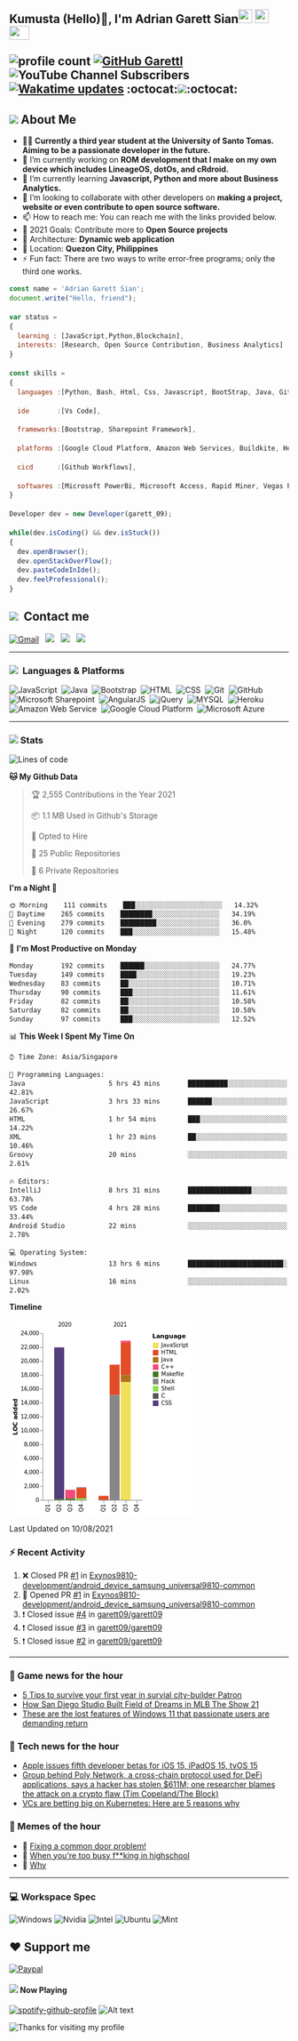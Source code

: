 <h2> Kumusta (Hello)🙏, I'm Adrian Garett Sian<img src="https://cultofthepartyparrot.com/parrots/hd/githubparrot.gif" width="25" height="25"/>
    <img src="https://cultofthepartyparrot.com/flags/hd/iranparrot.gif" width="25" height="25"/>
    <img src="https://cultofthepartyparrot.com/parrots/asyncparrot.gif" width="36" height="25"/>
 

![profile count](https://komarev.com/ghpvc/?username=garett09&color=red) 
[![GitHub Garettl](https://img.shields.io/github/followers/garett09?label=follow&style=social)](https://github.com/garett09) 
![YouTube Channel Subscribers](https://img.shields.io/youtube/channel/subscribers/UChAoCAh1jVTaMz0Sc61X5Xw?style=social) 
[![Wakatime updates](https://github.com/garett09/garett09/actions/workflows/update-commits.yml/badge.svg?branch=main)](https://github.com/garett09/garett09/actions/workflows/update-commits.yml) 
:octocat:<a href="https://github.com/garett09"><img src="https://img.shields.io/badge/-I'm%20craving%20for%20Open%20Source-green?style=for-the-badge&logo=github" width="250"></a>:octocat:

## <img src="https://media.giphy.com/media/fTsZNbPQxJWtor2LXE/giphy.gif"  width="30">&nbsp;About Me
-   👩‍💻  **Currently a third year student at the University of Santo Tomas. Aiming to be a passionate developer in the future.**
-   🔭  I’m currently working on  **ROM development that I make on my own device which includes LineageOS, dotOs, and cRdroid.**
-   🌱  I’m currently learning **Javascript, Python and more about Business Analytics.**
-   👯  I’m looking to collaborate with other developers on **making a project, website or even contribute to open source software.**
-   📫  How to reach me: You can reach me with the links provided below. 
-   🥅  2021 Goals: Contribute more to **Open Source projects**
-   👷  Architecture: **Dynamic web application**
-   📍   Location: **Quezon City, Philippines** 
-   ⚡  Fun fact: There are two ways to write error-free programs; only the third one works.

```javascript
const name = 'Adrian Garett Sian';
document.write("Hello, friend");

var status = 
{ 
  learning : [JavaScript,Python,Blockchain],
  interests: [Research, Open Source Contribution, Business Analytics]
}

const skills = 
{
  languages :[Python, Bash, Html, Css, Javascript, BootStrap, Java, Git, Markdown, AngularJs, AccessSQL, MySQL],
  
  ide       :[Vs Code],
  
  frameworks:[Bootstrap, Sharepoint Framework],
  
  platforms :[Google Cloud Platform, Amazon Web Services, Buildkite, Heroku, Microsoft Sharepoint],
  
  cicd      :[Github Workflows],

  softwares :[Microsoft PowerBi, Microsoft Access, Rapid Miner, Vegas Pro]
}

Developer dev = new Developer(garett_09);

while(dev.isCoding() && dev.isStuck())  
{
  dev.openBrowser();
  dev.openStackOverFlow();
  dev.pasteCodeInIde();
  dev.feelProfessional();
}
```

## <img src="https://media.giphy.com/media/c5vDr1rkcbcrBwG9SX/giphy.gif" width="30">&nbsp; Contact me

<a href="mailto:adriansian@gmail.com"><img alt="Gmail" src="https://img.shields.io/badge/Gmail-D14836?style=for-the-badge&logo=gmail&logoColor=white" /></a> &nbsp;
<a href="https://instagram.com/adriansian"><img src="https://img.shields.io/badge/@adriansian_-E4405F?style=for-the-badge&logo=instagram&logoColor=white"/></a> &nbsp;
<a href="https://t.me/garett_09"><img src="https://img.shields.io/badge/@garett_09_-2CA5E0?style=for-the-badge&logo=telegram&logoColor=white"/></a> &nbsp;
<a href="https://www.linkedin.com/in/adrian-garett-sian-766775159/"><img src="https://img.shields.io/badge/-Adrian%20Garett%20Sian-blue?style=flat-square&logo=Linkedin&logoColor=white&link=https://www.linkedin.com/in/adrian-garett-sian-766775159/"/></a> &nbsp;

---

###  <img src="https://media.giphy.com/media/WUlplcMpOCEmTGBtBW/giphy.gif" width="30"> &nbsp;Languages & Platforms

![JavaScript](https://img.shields.io/badge/JavaScript-F7DF1E?style=for-the-badge&logo=javascript&logoColor=black)&nbsp;
![Java](https://img.shields.io/badge/Java-ED8B00?style=for-the-badge&logo=java&logoColor=white)&nbsp;
![Bootstrap](https://img.shields.io/badge/Bootstrap-563D7C?style=for-the-badge&logo=bootstrap&logoColor=white)&nbsp;
![HTML](https://img.shields.io/badge/HTML5-E34F26?style=for-the-badge&logo=html5&logoColor=white)&nbsp;
![CSS](https://img.shields.io/badge/CSS3-1572B6?style=for-the-badge&logo=css3&logoColor=white)&nbsp;
![Git](https://img.shields.io/badge/git-%23F05033.svg?style=for-the-badge&logo=git&logoColor=white)&nbsp;
![GitHub](https://img.shields.io/badge/GitHub-100000?style=for-the-badge&logo=github&logoColor=white)&nbsp;
![Microsoft Sharepoint](https://img.shields.io/badge/Microsoft_SharePoint-0078D4?style=for-the-badge&logo=microsoft-sharepoint&logoColor=white)&nbsp;
![AngularJS](https://img.shields.io/badge/AngularJS-E23237?style=for-the-badge&logo=angularjs&logoColor=white)&nbsp;
![jQuery](https://img.shields.io/badge/jQuery-0769AD?style=for-the-badge&logo=jquery&logoColor=white)&nbsp;
![MYSQL](https://img.shields.io/badge/MySQL-00000F?style=for-the-badge&logo=mysql&logoColor=white)&nbsp;
![Heroku](https://img.shields.io/badge/Heroku-430098?style=for-the-badge&logo=heroku&logoColor=white)&nbsp;
![Amazon Web Service](https://img.shields.io/badge/Amazon_AWS-232F3E?style=for-the-badge&logo=amazon-aws&logoColor=white)&nbsp;
![Google Cloud Platform](https://img.shields.io/badge/Google_Cloud-4285F4?style=for-the-badge&logo=google-cloud&logoColor=white)&nbsp;
![Microsoft Azure](https://img.shields.io/badge/Microsoft_Azure-0089D6?style=for-the-badge&logo=microsoft-azure&logoColor=white)&nbsp;

---

### <img src="https://media.giphy.com/media/l378c04F2fjeZ7vH2/giphy.gif" width="30">&nbsp;Stats


<!--START_SECTION:waka-->
![Lines of code](https://img.shields.io/badge/From%20Hello%20World%20I%27ve%20Written-68210%20lines%20of%20code-blue)

**🐱 My Github Data** 

> 🏆 2,555 Contributions in the Year 2021
 > 
> 📦 1.1 MB Used in Github's Storage 
 > 
> 💼 Opted to Hire
 > 
> 📜 25 Public Repositories 
 > 
> 🔑 6 Private Repositories  
 > 
**I'm a Night 🦉** 

```text
🌞 Morning    111 commits    ███░░░░░░░░░░░░░░░░░░░░░░   14.32% 
🌆 Daytime    265 commits    ████████░░░░░░░░░░░░░░░░░   34.19% 
🌃 Evening    279 commits    █████████░░░░░░░░░░░░░░░░   36.0% 
🌙 Night      120 commits    ███░░░░░░░░░░░░░░░░░░░░░░   15.48%

```
📅 **I'm Most Productive on Monday** 

```text
Monday       192 commits    ██████░░░░░░░░░░░░░░░░░░░   24.77% 
Tuesday      149 commits    ████░░░░░░░░░░░░░░░░░░░░░   19.23% 
Wednesday    83 commits     ██░░░░░░░░░░░░░░░░░░░░░░░   10.71% 
Thursday     90 commits     ███░░░░░░░░░░░░░░░░░░░░░░   11.61% 
Friday       82 commits     ██░░░░░░░░░░░░░░░░░░░░░░░   10.58% 
Saturday     82 commits     ██░░░░░░░░░░░░░░░░░░░░░░░   10.58% 
Sunday       97 commits     ███░░░░░░░░░░░░░░░░░░░░░░   12.52%

```


📊 **This Week I Spent My Time On** 

```text
⌚︎ Time Zone: Asia/Singapore

💬 Programming Languages: 
Java                     5 hrs 43 mins       ██████████░░░░░░░░░░░░░░░   42.81% 
JavaScript               3 hrs 33 mins       ██████░░░░░░░░░░░░░░░░░░░   26.67% 
HTML                     1 hr 54 mins        ███░░░░░░░░░░░░░░░░░░░░░░   14.22% 
XML                      1 hr 23 mins        ██░░░░░░░░░░░░░░░░░░░░░░░   10.46% 
Groovy                   20 mins             ░░░░░░░░░░░░░░░░░░░░░░░░░   2.61%

🔥 Editors: 
IntelliJ                 8 hrs 31 mins       ████████████████░░░░░░░░░   63.78% 
VS Code                  4 hrs 28 mins       ████████░░░░░░░░░░░░░░░░░   33.44% 
Android Studio           22 mins             ░░░░░░░░░░░░░░░░░░░░░░░░░   2.78%

💻 Operating System: 
Windows                  13 hrs 6 mins       ████████████████████████░   97.98% 
Linux                    16 mins             ░░░░░░░░░░░░░░░░░░░░░░░░░   2.02%

```

**Timeline**

![Chart not found](https://raw.githubusercontent.com/garett09/garett09/main/charts/bar_graph.png) 


 Last Updated on 10/08/2021
<!--END_SECTION:waka-->


### :zap: Recent Activity

<!--START_SECTION:activity-->
1. ❌ Closed PR [#1](https://github.com/Exynos9810-development/android_device_samsung_universal9810-common/pull/1) in [Exynos9810-development/android_device_samsung_universal9810-common](https://github.com/Exynos9810-development/android_device_samsung_universal9810-common)
2. 💪 Opened PR [#1](https://github.com/Exynos9810-development/android_device_samsung_universal9810-common/pull/1) in [Exynos9810-development/android_device_samsung_universal9810-common](https://github.com/Exynos9810-development/android_device_samsung_universal9810-common)
3. ❗️ Closed issue [#4](https://github.com/garett09/garett09/issues/4) in [garett09/garett09](https://github.com/garett09/garett09)
4. ❗️ Closed issue [#3](https://github.com/garett09/garett09/issues/3) in [garett09/garett09](https://github.com/garett09/garett09)
5. ❗️ Closed issue [#2](https://github.com/garett09/garett09/issues/2) in [garett09/garett09](https://github.com/garett09/garett09)
<!--END_SECTION:activity-->

---

### 📣 Game news for the hour

<!-- GAME:START -->
 - [5 Tips to survive your first year in survial city-builder Patron](https://www.pcgamer.com/5-tips-to-survive-your-first-year-in-survial-city-builder-patron)
 - [How San Diego Studio Built Field of Dreams in MLB The Show 21](https://news.xbox.com/en-us/2021/08/10/how-san-diego-studio-built-field-of-dreams-in-mlb-the-show-21/)
 - [These are the lost features of Windows 11 that passionate users are demanding return](https://www.pcgamer.com/these-are-the-lost-features-of-windows-11-that-passionate-users-are-demanding-return)<!-- GAME:END -->

### 📣 Tech news for the hour

<!-- TECH:START -->
 - [Apple issues fifth developer betas for iOS 15, iPadOS 15, tvOS 15](https://appleinsider.com/articles/21/08/10/apple-issues-fifth-developer-betas-for-ios-15-ipados-15-tvos-15?utm_medium=rss)
 - [Group behind Poly Network, a cross-chain protocol used for DeFi applications, says a hacker has stolen $611M; one researcher blames the attack on a crypto flaw (Tim Copeland/The Block)](http://www.techmeme.com/210810/p32#a210810p32)
 - [VCs are betting big on Kubernetes: Here are 5 reasons why](http://feedproxy.google.com/~r/Techcrunch/~3/6HlP9gvgzF4/)<!-- TECH:END -->

### 📣 Memes of the hour

<!-- MEMES:START -->
 - 🚖 [Fixing a common door problem!](http://9gag.com/gag/apN73jB)
 - 🚯 [When you&#039;re too busy f**king in highschool](http://9gag.com/gag/a9Ew64j)
 - 🚯 [Why](http://9gag.com/gag/aRXW41A)<!-- MEMES:END -->

--- 



### 💻 Workspace Spec

![Windows](https://img.shields.io/badge/Windows-11-0078D6?style=for-the-badge&logo=windows&logoColor=white)
![Nvidia](https://img.shields.io/badge/NVIDIA-RTX3070-76B900?style=for-the-badge&logo=nvidia&logoColor=white)
![Intel](https://img.shields.io/badge/Intel-Core_i7_10th-0071C5?style=for-the-badge&logo=intel&logoColor=white)
![Ubuntu](https://img.shields.io/badge/Ubuntu-E95420?style=for-the-badge&logo=ubuntu&logoColor=white)
![Mint](https://img.shields.io/badge/Linux_Mint-87CF3E?style=for-the-badge&logo=linux-mint&logoColor=white)


## ❤ Support me
[![Paypal](https://img.shields.io/badge/PayPal-garett_09?style=for-the-badge&logo=paypal&logoColor=white)](https://paypal.me/garett_09)


#### <img src="https://media.giphy.com/media/vybWlRniCXzZC/giphy.gif" width="30">&nbsp;Now Playing 

 [![spotify-github-profile](https://spotify-github-profile.vercel.app/api/view?uid=garett_09&cover_image=true&theme=default)](https://spotify-github-profile.vercel.app/api/view?uid=garett_09&redirect=true)
![Alt text](https://spotify-recently-played-readme.vercel.app/api?user=garett_09&width=510)

<img height="120" alt="Thanks for visiting my profile" width="100%" src="https://github.com/dibyendu415/dibyendu415/blob/master/marquee.svg" />
